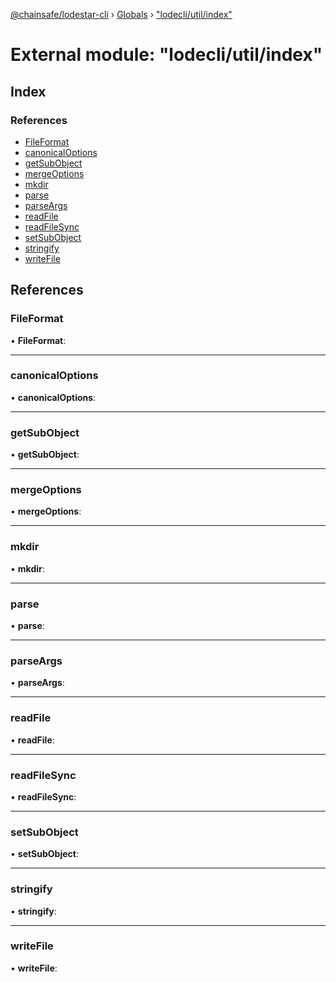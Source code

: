[@chainsafe/lodestar-cli](../README.md) › [Globals](../globals.md) › ["lodecli/util/index"](_lodecli_util_index_.md)

# External module: "lodecli/util/index"

## Index

### References

* [FileFormat](_lodecli_util_index_.md#fileformat)
* [canonicalOptions](_lodecli_util_index_.md#canonicaloptions)
* [getSubObject](_lodecli_util_index_.md#getsubobject)
* [mergeOptions](_lodecli_util_index_.md#mergeoptions)
* [mkdir](_lodecli_util_index_.md#mkdir)
* [parse](_lodecli_util_index_.md#parse)
* [parseArgs](_lodecli_util_index_.md#parseargs)
* [readFile](_lodecli_util_index_.md#readfile)
* [readFileSync](_lodecli_util_index_.md#readfilesync)
* [setSubObject](_lodecli_util_index_.md#setsubobject)
* [stringify](_lodecli_util_index_.md#stringify)
* [writeFile](_lodecli_util_index_.md#writefile)

## References

###  FileFormat

• **FileFormat**:

___

###  canonicalOptions

• **canonicalOptions**:

___

###  getSubObject

• **getSubObject**:

___

###  mergeOptions

• **mergeOptions**:

___

###  mkdir

• **mkdir**:

___

###  parse

• **parse**:

___

###  parseArgs

• **parseArgs**:

___

###  readFile

• **readFile**:

___

###  readFileSync

• **readFileSync**:

___

###  setSubObject

• **setSubObject**:

___

###  stringify

• **stringify**:

___

###  writeFile

• **writeFile**:
